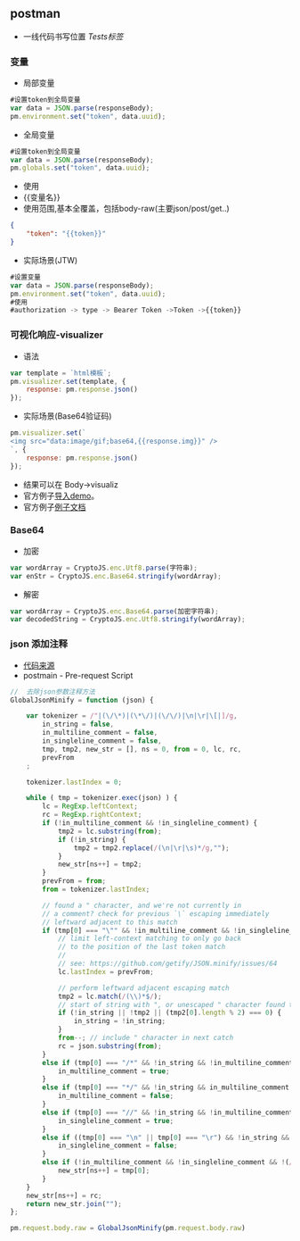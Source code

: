## postman
- 一线代码书写位置 *Tests标签*

### 变量
- 局部变量
```javascript
#设置token到全局变量
var data = JSON.parse(responseBody);
pm.environment.set("token", data.uuid);
```
- 全局变量
```javascript
#设置token到全局变量
var data = JSON.parse(responseBody);
pm.globals.set("token", data.uuid);
```

- 使用
- {{变量名}}
- 使用范围,基本全覆盖，包括body-raw(主要json/post/get..)
```json
{
    "token": "{{token}}"
}
```
- 实际场景(JTW)
```javascript
#设置变量
var data = JSON.parse(responseBody);
pm.environment.set("token", data.uuid);
#使用
#authorization -> type -> Bearer Token ->Token ->{{token}}
```

### 可视化响应-visualizer
- 语法
```javascript
var template = `html模板`;
pm.visualizer.set(template, {
    response: pm.response.json()
});
```

- 实际场景(Base64验证码)
```javascript
pm.visualizer.set(`
<img src="data:image/gif;base64,{{response.img}}" />
`, {
    response: pm.response.json()
});
```

- 结果可以在 Body->visualiz
- 官方例子[导入demo](https://app.getpostman.com/run-collection/4e3ee3d03f6e2e7fc250?_ga=2.59246893.1882791416.1610887768-1850767576.1610887768)。
- 官方例子[例子文档](https://learning.postman.com/docs/sending-requests/visualizer/#adding-visualizer-code)


### Base64
- 加密
```javascript
var wordArray = CryptoJS.enc.Utf8.parse(字符串);
var enStr = CryptoJS.enc.Base64.stringify(wordArray);
```
- 解密
```javascript
var wordArray = CryptoJS.enc.Base64.parse(加密字符串);
var decodedString = CryptoJS.enc.Utf8.stringify(wordArray);
```

### json 添加注释
-  [代码来源](https://learnku.com/articles/66387)
- postmain - Pre-request Script

```javascript
//  去除json参数注释方法
GlobalJsonMinify = function (json) {

    var tokenizer = /"|(\/\*)|(\*\/)|(\/\/)|\n|\r|\[|]/g,
        in_string = false,
        in_multiline_comment = false,
        in_singleline_comment = false,
        tmp, tmp2, new_str = [], ns = 0, from = 0, lc, rc,
        prevFrom
    ;

    tokenizer.lastIndex = 0;

    while ( tmp = tokenizer.exec(json) ) {
        lc = RegExp.leftContext;
        rc = RegExp.rightContext;
        if (!in_multiline_comment && !in_singleline_comment) {
            tmp2 = lc.substring(from);
            if (!in_string) {
                tmp2 = tmp2.replace(/(\n|\r|\s)*/g,"");
            }
            new_str[ns++] = tmp2;
        }
        prevFrom = from;
        from = tokenizer.lastIndex;

        // found a " character, and we're not currently in
        // a comment? check for previous `\` escaping immediately
        // leftward adjacent to this match
        if (tmp[0] === "\"" && !in_multiline_comment && !in_singleline_comment) {
            // limit left-context matching to only go back
            // to the position of the last token match
            //
            // see: https://github.com/getify/JSON.minify/issues/64
            lc.lastIndex = prevFrom;

            // perform leftward adjacent escaping match
            tmp2 = lc.match(/(\\)*$/);
            // start of string with ", or unescaped " character found to end string?
            if (!in_string || !tmp2 || (tmp2[0].length % 2) === 0) {
                in_string = !in_string;
            }
            from--; // include " character in next catch
            rc = json.substring(from);
        }
        else if (tmp[0] === "/*" && !in_string && !in_multiline_comment && !in_singleline_comment) {
            in_multiline_comment = true;
        }
        else if (tmp[0] === "*/" && !in_string && in_multiline_comment && !in_singleline_comment) {
            in_multiline_comment = false;
        }
        else if (tmp[0] === "//" && !in_string && !in_multiline_comment && !in_singleline_comment) {
            in_singleline_comment = true;
        }
        else if ((tmp[0] === "\n" || tmp[0] === "\r") && !in_string && !in_multiline_comment && in_singleline_comment) {
            in_singleline_comment = false;
        }
        else if (!in_multiline_comment && !in_singleline_comment && !(/\n|\r|\s/.test(tmp[0]))) {
            new_str[ns++] = tmp[0];
        }
    }
    new_str[ns++] = rc;
    return new_str.join("");
};

pm.request.body.raw = GlobalJsonMinify(pm.request.body.raw)
```
